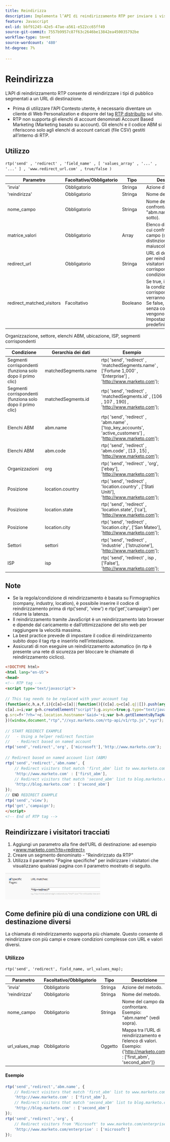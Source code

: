 ```yaml
---
title: Reindirizza
description: Implementa l’API di reindirizzamento RTP per inviare i visitatori segmentati a URL mirati utilizzando campi come ABM, organizzazione, posizione e segmenti, con esempi e suggerimenti.
feature: Javascript
exl-id: bbf91245-42e5-47ae-a561-e522cc65ff49
source-git-commit: 7557b9957c87f63c2646be13842ea450035792be
workflow-type: tm+mt
source-wordcount: '480'
ht-degree: 7%

---
```


# Reindirizza

L’API di reindirizzamento RTP consente di reindirizzare i tipi di pubblico segmentati a un URL di destinazione.

- Prima di utilizzare l&#39;API Contesto utente, è necessario diventare un cliente di Web Personalization e disporre del tag [RTP distribuito](https://experienceleague.adobe.com/it/docs/marketo/using/product-docs/web-personalization/rtp-tag-implementation/deploy-the-rtp-javascript) sul sito.
- RTP non supporta gli elenchi di account denominati Account Based Marketing (Marketing basato su account). Gli elenchi e il codice ABM si riferiscono solo agli elenchi di account caricati (file CSV) gestiti all’interno di RTP.

## Utilizzo

`rtp('send' , 'redirect' , 'field_name' , [ 'values_array' , '...' , '...' ] , 'www.redirect_url.com' , true/false )`

| Parametro | Facoltativo/Obbligatorio | Tipo | Descrizione |
|---------------------------|-------------------|---------|-----------------------------|
| &#39;invia&#39; | Obbligatorio | Stringa | Azione del metodo. |
| &#39;reindirizza&#39; | Obbligatorio | Stringa | Nome del metodo. |
| nome_campo | Obbligatorio | Stringa | Nome del campo da confrontare. Esempio: &quot;abm.name&quot; (vedi sotto). |
| matrice_valori | Obbligatorio | Array | Elenco di valori con cui confrontare il campo (senza distinzione maiuscole/minuscole). |
| redirect_url | Obbligatorio | Stringa | URL di destinazione per reindirizzare i visitatori che corrispondono alla condizione. |
| redirect_matched_visitors | Facoltativo | Booleano | Se true, i visitatori con la condizione corrispondente verranno reindirizzati. Se false, i visitatori senza corrispondenza vengono reindirizzati. Impostazione predefinita: true. |

Organizzazione, settore, elenchi ABM, ubicazione, ISP, segmenti corrispondenti

| Condizione | Gerarchia dei dati | Esempio |
|-------------------------------------------------|----------------------|------------------------------------------------------------------------------------------------------------------|
| Segmenti corrispondenti (funziona solo dopo il primo clic) | matchedSegments.name | rtp( &#39;send&#39;, &#39;redirect&#39; , &#39;matchedSegments.name&#39; , [&#39;Fortune 1,000&#39; , &#39;Enterprise&#39;] , &#39;<http://www.marketo.com>&#39;); |
| Segmenti corrispondenti (funziona solo dopo il primo clic) | matchedSegments.id | rtp( &#39;send&#39;, &#39;redirect&#39; , &#39;matchedSegments.id&#39; , [106 , 107 , 190] , &#39;<http://www.marketo.com>&#39;); |
| Elenchi ABM | abm.name | rtp( &#39;send&#39;, &#39;redirect&#39; , &#39;abm.name&#39; , [&#39;top_key_accounts&#39;, &#39;active_customers&#39;] , &#39;<http://www.marketo.com>&#39;); |
| Elenchi ABM | abm.code | rtp( &#39;send&#39;, &#39;redirect&#39; , &#39;abm.code&#39; , [13 , 15] , &#39;<http://www.marketo.com>&#39;); |
| Organizzazioni | org | rtp( &#39;send&#39;, &#39;redirect&#39; , &#39;org&#39;, [&#39;ebay&#39;], &#39;<http://www.marketo.com>&#39;); |
| Posizione | location.country | rtp( &#39;send&#39;, &#39;redirect&#39; , &#39;location.country&#39; , [&#39;Stati Uniti&#39;], &#39;<http://www.marketo.com>&#39;); |
| Posizione | location.state | rtp( &#39;send&#39;, &#39;redirect&#39; , &#39;location.state&#39;, [&#39;ca&#39;], &#39;<http://www.marketo.com>&#39;); |
| Posizione | location.city | rtp( &#39;send&#39;, &#39;redirect&#39; , &#39;location.city&#39;, [&#39;San Mateo&#39;], &#39;<http://www.marketo.com>&#39;); |
| Settori | settori | rtp( &#39;send&#39;, &#39;redirect&#39; , &#39;industrie&#39; , [&#39;Istruzione&#39;], &#39;<http://www.marketo.com>&#39;); |
| ISP | isp | rtp( &#39;send&#39;, &#39;redirect&#39; , isp , [&#39;False&#39;], &#39;<http://www.marketo.com>&#39;); |

## Note

- Se la regola/condizione di reindirizzamento è basata su Firmographics (company, industry, location), è possibile inserire il codice di reindirizzamento prima di rtp(&#39;send&#39;, &#39;view&#39;) e rtp(&#39;get&#39;,&#39;campaign&#39;) per ridurre la latenza.
- Il reindirizzamento tramite JavaScript è un reindirizzamento lato browser e dipende dal caricamento e dall’ottimizzazione del sito web per raggiungere la velocità massima.
- La best practice prevede di impostare il codice di reindirizzamento subito dopo il tag rtp e inserirlo nell’intestazione.
- Assicurati di non eseguire un reindirizzamento automatico (in rtp è presente una rete di sicurezza per bloccare le chiamate di reindirizzamento ciclico).

```html
<!DOCTYPE html>
<html lang="en-US">
<head>
<!-- RTP tag -->
<script type='text/javascript'>

// This tag needs to be replaced with your account tag
(function(c,h,a,f,i){c[a]=c[a]||function(){(c[a].q=c[a].q||[]).push(arguments)};
c[a].a=i;var g=h.createElement("script");g.async=true;g.type="text/javascript";
g.src=f+'?rh='+c.location.hostname+'&aid='+i;var b=h.getElementsByTagName("script")[0];b.parentNode.insertBefore(g,b);
})(window,document,"rtp","//xyz.marketo.com/rtp-api/v1/rtp.js","xyz");

// START REDIRECT EXAMPLE
//   - Using a helper redirect function
//   - Redirect based on named account
rtp('send','redirect','org', ['microsoft'],'http://www.marketo.com');

// Redirect based on named account list (ABM)
rtp('send','redirect','abm.name', {
    // Redirect visitors that match 'first_abm' list to www.marketo.com
    'http://www.marketo.com' : ['first_abm'],
    // Redirect visitors that match 'second_abm' list to blog.marketo.com
    'http://blog.marketo.com' : ['second_abm']
});
// END REDIRECT EXAMPLE
rtp('send','view');
rtp('get','campaign');
</script>
<!-- End of RTP tag -->
```

## Reindirizzare i visitatori tracciati

1. Aggiungi un parametro alla fine dell’URL di destinazione: ad esempio &lt;www.marketo.com?rtp=redirect>
1. Creare un segmento denominato - &quot;Reindirizzato da RTP&quot;
1. Utilizza il parametro &quot;Pagine specifiche&quot; per indirizzare i visitatori che visualizzano qualsiasi pagina con il parametro mostrato di seguito.

![visitatori reindirizzati al tracciamento](assets/tracking-redirected-vistors.png)

## Come definire più di una condizione con URL di destinazione diversi

La chiamata di reindirizzamento supporta più chiamate. Questo consente di reindirizzare con più campi e creare condizioni complesse con URL e valori diversi.

### Utilizzo

`rtp('send', 'redirect', field_name, url_values_map);`

| Parametro | Facoltativo/Obbligatorio | Tipo | Descrizione |
|---|---|---|---|
| &#39;invia&#39; | Obbligatorio | Stringa | Azione del metodo. |
| &#39;reindirizza&#39; | Obbligatorio | Stringa | Nome del metodo. |
| nome_campo | Obbligatorio | Stringa | Nome del campo da confrontare. Esempio: &quot;abm.name&quot; (vedi sopra). |
| url_values_map | Obbligatorio | Oggetto | Mappa tra l’URL di reindirizzamento e l’elenco di valori. Esempio:{&#39;<http://marketo.com>&#39; : [&#39;first_abm&#39;, &#39;second_abm&#39;]} |

#### Esempio

```javascript
rtp('send','redirect','abm.name', {
    // Redirect visitors that match 'first_abm' list to www.marketo.com
    'http://www.marketo.com' : ['first_abm'],
    // Redirect visitors that match 'second_abm' list to blog.marketo.com
    'http://blog.marketo.com' : ['second_abm']
});
rtp('send','redirect','org', {
    // Redirect visitors from 'Microsoft' to www.marketo.com/enterprise
    'http://www.marketo.com/enterprise' : ['microsoft']
});
```
